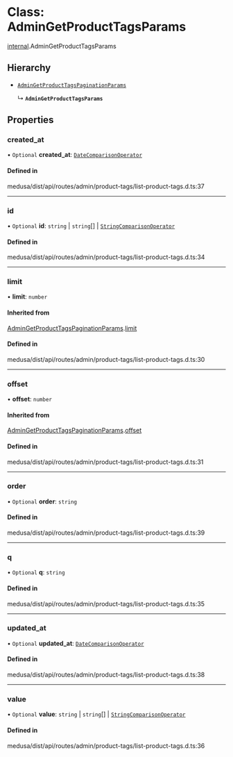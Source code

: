# Class: AdminGetProductTagsParams

[internal](../modules/internal-14.md).AdminGetProductTagsParams

## Hierarchy

- [`AdminGetProductTagsPaginationParams`](internal-14.AdminGetProductTagsPaginationParams.md)

  ↳ **`AdminGetProductTagsParams`**

## Properties

### created\_at

• `Optional` **created\_at**: [`DateComparisonOperator`](internal-2.DateComparisonOperator.md)

#### Defined in

medusa/dist/api/routes/admin/product-tags/list-product-tags.d.ts:37

___

### id

• `Optional` **id**: `string` \| `string`[] \| [`StringComparisonOperator`](internal-4.StringComparisonOperator.md)

#### Defined in

medusa/dist/api/routes/admin/product-tags/list-product-tags.d.ts:34

___

### limit

• **limit**: `number`

#### Inherited from

[AdminGetProductTagsPaginationParams](internal-14.AdminGetProductTagsPaginationParams.md).[limit](internal-14.AdminGetProductTagsPaginationParams.md#limit)

#### Defined in

medusa/dist/api/routes/admin/product-tags/list-product-tags.d.ts:30

___

### offset

• **offset**: `number`

#### Inherited from

[AdminGetProductTagsPaginationParams](internal-14.AdminGetProductTagsPaginationParams.md).[offset](internal-14.AdminGetProductTagsPaginationParams.md#offset)

#### Defined in

medusa/dist/api/routes/admin/product-tags/list-product-tags.d.ts:31

___

### order

• `Optional` **order**: `string`

#### Defined in

medusa/dist/api/routes/admin/product-tags/list-product-tags.d.ts:39

___

### q

• `Optional` **q**: `string`

#### Defined in

medusa/dist/api/routes/admin/product-tags/list-product-tags.d.ts:35

___

### updated\_at

• `Optional` **updated\_at**: [`DateComparisonOperator`](internal-2.DateComparisonOperator.md)

#### Defined in

medusa/dist/api/routes/admin/product-tags/list-product-tags.d.ts:38

___

### value

• `Optional` **value**: `string` \| `string`[] \| [`StringComparisonOperator`](internal-4.StringComparisonOperator.md)

#### Defined in

medusa/dist/api/routes/admin/product-tags/list-product-tags.d.ts:36
